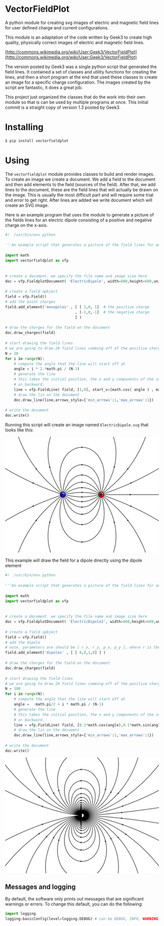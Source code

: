 VectorFieldPlot
===============

A python module for creating svg images of electric and magnetic field lines for user defined charge and current configurations.

This module is an adaptation of the code written by Geek3 to create high quality, physically correct images of electric and magnetic field lines.

[http://commons.wikimedia.org/wiki/User:Geek3/VectorFieldPlot](http://commons.wikimedia.org/wiki/User:Geek3/VectorFieldPlot)

The version posted by Geek3 was a single python script that generated the field lines. It contained a set of classes and utility functions for creating the lines,
and then a short program at the end that used these classes to create an image for a specific charge configuration. The images created by the script are fantastic, it does a great job.

This project just organized the classes that do the work into their own module so that is can be used by multiple programs at once.
This initial commit is a straight copy of version 1.3 posted by Geek3.

# Installing

```bash
$ pip install vectorfieldplot
```

# Using

The `vectorfieldplot` module provides classes to build and render images. To create an image we create a document. We add a field
to the document and then add elements to the field (sources of the field). After that, we add lines to the document, these
are the field lines that will actually be drawn on the image. This is usually the most difficult part and will require some
trial and error to get right. After lines are added we write document which will create an SVG image.

Here is an example program that uses the module to generate a picture of the fields lines for an electric dipole
consisting of a positive and negative charge on the x-axis.

```python
#!  /usr/bin/env python

'''An example script that generates a picture of the field lines for an electric dipole.'''

import math
import vectorfieldplot as vfp


# create a document. we specify the file name and image size here
doc = vfp.FieldplotDocument( 'ElectricDipole', width=800,height=600,unit=100)

# create a field opbject
field = vfp.Field()
# add the point charges
field.add_element('monopoles' , [ [ 1,0, 1]  # the positive charge
                                , [-1,0,-1]  # the negative charge
                                ] )

# draw the charges for the field on the document
doc.draw_charges(field)

# start drawing the field lines
# we are going to draw 20 field lines comming off of the positive charge at uniformly spaced angles.
N = 20
for i in range(N):
    # compute the angle that the line will start off at
    angle = i * 2.*math.pi / (N-1)
    # generate the line
    # this takes the initial position, the x and y components of the initial direction, and whether or not should go forward
    # or backward.
    line = vfp.FieldLine( field, [1,0], start_v=[math.cos( angle ) , math.sin( angle )],directions='forward' )
    # draw the lin on the document
    doc.draw_line(line,arrows_style={'min_arrows':1,'max_arrows':1})

# write the document
doc.write()
```

Running this script will create an image named `ElectricDipole.svg` that looks like this:

![](./examples/ElectricDipole.svg)


This example will draw the field for a dipole directly using the dipole element

```python
#!  /usr/bin/env python

'''An example script that generates a picture of the field lines for an electric dipole.'''

import math
import vectorfieldplot as vfp


# create a document. we specify the file name and image size here
doc = vfp.FieldplotDocument( 'ElectricDipole2', width=800,height=600,unit=100)

# create a field opbject
field = vfp.Field()
# add the dipole
# note, parameters are should be [ r_x, r_y, p_x, p_y ], where r is the position vector and p is the dipole moment.
field.add_element('dipoles' , [ [ 0,0,1,0] ] )

# draw the charges for the field on the document
doc.draw_charges(field)

# start drawing the field lines
# we are going to draw 20 field lines comming off of the positive charge at uniformly spaced angles.
N = 100
for i in range(N):
    # compute the angle that the line will start off at
    angle =  -math.pi/2 + i * math.pi / (N-1)
    # generate the line
    # this takes the initial position, the x and y components of the initial direction, and whether or not should go forward
    # or backward.
    line = vfp.FieldLine( field, [0.1*math.cos(angle),0.1*math.sin(angle)], start_v=[math.cos( angle ) , math.sin( angle )],directions='forward' )
    # draw the lin on the document
    doc.draw_line(line,arrows_style={'min_arrows':1,'max_arrows':1})

# write the document
doc.write()
```

![](./examples/ElectricDipole2.svg)

## Messages and logging

By default, the software only prints out messages that are significant warnings or errors.
To change this default, you can do the following:

```python
import logging
logging.basicConfig(level=logging.DEBUG) # can be DEBUG, INFO, WARNING, or ERROR
```
